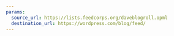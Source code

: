 ```yaml
---
params:
  source_url: https://lists.feedcorps.org/daveblogroll.opml
  destination_url: https://wordpress.com/blog/feed/
---
```

